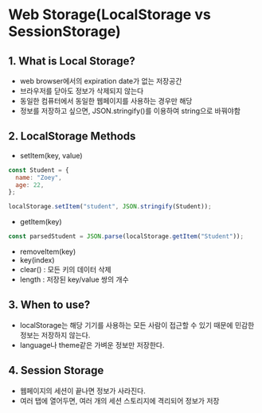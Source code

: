 # Web Storage(LocalStorage vs SessionStorage)

## **1. What is Local Storage?**

- web browser에서의 expiration date가 없는 저장공간
- 브라우저를 닫아도 정보가 삭제되지 않는다
- 동일한 컴퓨터에서 동일한 웹페이지를 사용하는 경우만 해당
- 정보를 저장하고 싶으면, JSON.stringify()를 이용하여 string으로 바꿔야함

## **2. LocalStorage Methods**

- setItem(key, value)

```javascript
const Student = {
  name: "Zoey",
  age: 22,
};

localStorage.setItem("student", JSON.stringify(Student));
```

- getItem(key)

```javascript
const parsedStudent = JSON.parse(localStorage.getItem("Student"));
```

- removeItem(key)
- key(index)
- clear() : 모든 키의 데이터 삭제
- length : 저장된 key/value 쌍의 개수

## **3. When to use?**

- localStorage는 해당 기기를 사용하는 모든 사람이 접근할 수 있기 때문에 민감한 정보는 저장하지 않는다.
- language나 theme같은 가벼운 정보만 저장한다.

## **4. Session Storage**

- 웹페이지의 세션이 끝나면 정보가 사라진다.
- 여러 탭에 열어두면, 여러 개의 세션 스토리지에 격리되어 정보가 저장
